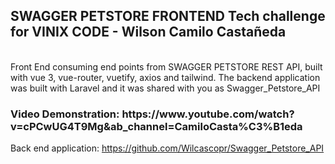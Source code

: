 <h2> SWAGGER PETSTORE FRONTEND Tech challenge for VINIX CODE - Wilson Camilo Castañeda </h2>
<br>
    Front End consuming end points from SWAGGER PETSTORE REST API, built with vue 3, vue-router, vuetify, axios and tailwind.
    The backend application was built with Laravel and it was shared with you as Swagger_Petstore_API
<b3>
<h3>Video Demonstration: https://www.youtube.com/watch?v=cPCwUG4T9Mg&ab_channel=CamiloCasta%C3%B1eda</h3>

Back end application: https://github.com/Wilcascopr/Swagger_Petstore_API
